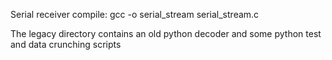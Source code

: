 Serial receiver compile:
gcc -o serial_stream serial_stream.c

The legacy directory contains an old python decoder and some python test and data crunching scripts
